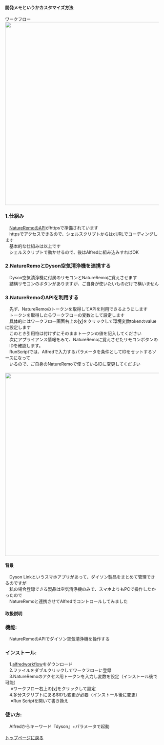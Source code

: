 #### 開発メモというかカスタマイズ方法
ワークフロー
<Br><img width="600" src="https://user-images.githubusercontent.com/40127279/127758072-3f8e398d-e1a1-4c53-b16f-320183d1dfc6.png">
### 1.仕組み
　[NatureRemoのAPI](https://developer.nature.global)がhttpsで準備されています
<br>　httpsでアクセスできるので、シェルスクリプトからはcURLでコーディングします
<br>　基本的な仕組みは以上です
<br>　シェルスクリプトで動かせるので、後はAlfredに組み込みすればOK 
### 2.NatureRemoとDyson空気清浄機を連携する
　Dyson空気清浄機に付属のリモコンとNatureRemoに覚えさせます
<br>　結構リモコンのボタンがありますが、ご自身が使いたいものだけで構いません
### 3.NatureRemoのAPIを利用する
　先ず、NatureRemoのトークンを取得してAPIを利用できるようにします
<br>　トークンを取得したらワークフローの変数として設定します
<br>　具体的にはワークフロー画面右上の[χ]をクリックして環境変数tokenのvalueに設定します
<br>　このとき引用符は付けずにそのままトークンの値を記入してください　
<br>　次にアプライアンス情報をみて、NatureRemoに覚えさせたリモコンボタンの
<br>　IDを確認します。
<br>　RunScriptでは、Alfredで入力するパラメータを条件としてIDをセットするソースになって
<br>　いるので、ご自身のNatureRemoで使っているIDに変更してください
<br>　<img width="600" src="https://user-images.githubusercontent.com/40127279/127758084-9f1848a3-6a95-4da9-8824-f9c3f0db4b69.png">
  
#### 背景
　Dyson Linkというスマホアプリがあって、ダイソン製品をまとめて管理できるのですが
<br>　私の場合登録できる製品は空気清浄機のみで、スマホよりもPCで操作したかったので
<br>　NatureRemoと連携させてAlfredでコントロールしてみました
#### 取扱説明
### 機能:
　NatureRemoのAPIでダイソン空気清浄機を操作する
### インストール:
　1.[alfredworkflow](https://github.com/KitanoTamotsu/dyson/releases/download/1.0/dyson.purifier.with.NatureRemo.alfredworkflow.zip)をダウンロード 
<br>　2.ファイルをダブルクリックしてワークフローに登録
<br>　3.NatureRemoのアクセス用トークンを入力し変数を設定（インストール後で可能）
<br>　 ※ワークフロー右上の[χ]をクリックして設定
<br>　4.多分スクリプトにある$IDも変更が必要（インストール後に変更）
<br>　 ※Run Scriptを開いて書き換え
### 使い方:
　Alfredからキーワード『dyson』+パラメータで起動
<br>
<br>
[トップページに戻る](https://kitanotamotsu.github.io/)


